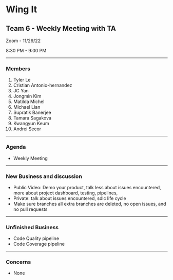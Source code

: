# Wing It

## Team 6 - Weekly Meeting with TA

Zoom - 11/29/22

8:30 PM - 9:00 PM

<hr>

### Members

1. Tyler Le
2. Cristian Antonio-hernandez
3. JC Yan
4. Jongmin Kim
5. Matilda Michel
6. Michael Lian
7. Supratik Banerjee 
8. Tamara Sagakova
9. Kwangyun Keum 
10. Andrei Secor


<hr>

### Agenda 
- Weekly Meeting

<hr>

### New Business and discussion

- Public Video: Demo your product, talk less about issues encountered, more about project dashboard, testing, pipelines, 
- Private: talk about issues encountered, sdlc life cycle
- Make sure branches all extra branches are deleted, no open issues, and no pull requests

<hr>

### Unfinished Business

- Code Quality pipeline
- Code Coverage pipeline

<hr>

### Concerns

- None
